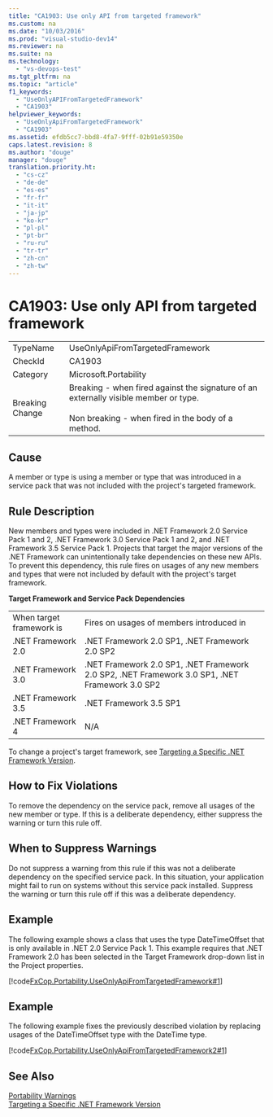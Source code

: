 ```yaml
---
title: "CA1903: Use only API from targeted framework"
ms.custom: na
ms.date: "10/03/2016"
ms.prod: "visual-studio-dev14"
ms.reviewer: na
ms.suite: na
ms.technology: 
  - "vs-devops-test"
ms.tgt_pltfrm: na
ms.topic: "article"
f1_keywords: 
  - "UseOnlyAPIFromTargetedFramework"
  - "CA1903"
helpviewer_keywords: 
  - "UseOnlyApiFromTargetedFramework"
  - "CA1903"
ms.assetid: efdb5cc7-bbd8-4fa7-9fff-02b91e59350e
caps.latest.revision: 8
ms.author: "douge"
manager: "douge"
translation.priority.ht: 
  - "cs-cz"
  - "de-de"
  - "es-es"
  - "fr-fr"
  - "it-it"
  - "ja-jp"
  - "ko-kr"
  - "pl-pl"
  - "pt-br"
  - "ru-ru"
  - "tr-tr"
  - "zh-cn"
  - "zh-tw"
---
```

# CA1903: Use only API from targeted framework
|||  
|-|-|  
|TypeName|UseOnlyApiFromTargetedFramework|  
|CheckId|CA1903|  
|Category|Microsoft.Portability|  
|Breaking Change|Breaking - when fired against the signature of an externally visible member or type.<br /><br /> Non breaking - when fired in the body of a method.|  
  
## Cause  
 A member or type is using a member or type that was introduced in a service pack that was not included with the project's targeted framework.  
  
## Rule Description  
 New members and types were included in .NET Framework 2.0 Service Pack 1 and 2, .NET Framework 3.0 Service Pack 1 and 2, and .NET Framework 3.5 Service Pack 1. Projects that target the major versions of the .NET Framework can unintentionally take dependencies on these new APIs. To prevent this dependency, this rule fires on usages of any new members and types that were not included by default with the project's target framework.  
  
 **Target Framework and Service Pack Dependencies**  
  
|||  
|-|-|  
|When target framework is|Fires on usages of members introduced in|  
|.NET Framework 2.0|.NET Framework 2.0 SP1, .NET Framework 2.0 SP2|  
|.NET Framework 3.0|.NET Framework 2.0 SP1, .NET Framework 2.0 SP2, .NET Framework 3.0 SP1, .NET Framework 3.0 SP2|  
|.NET Framework 3.5|.NET Framework 3.5 SP1|  
|.NET Framework 4|N/A|  
  
 To change a project's target framework, see [Targeting a Specific .NET Framework Version](../ide/targeting-a-specific-.net-framework-version.md).  
  
## How to Fix Violations  
 To remove the dependency on the service pack, remove all usages of the new member or type. If this is a deliberate dependency, either suppress the warning or turn this rule off.  
  
## When to Suppress Warnings  
 Do not suppress a warning from this rule if this was not a deliberate dependency on the specified service pack. In this situation, your application might fail to run on systems without this service pack installed. Suppress the warning or turn this rule off if this was a deliberate dependency.  
  
## Example  
 The following example shows a class that uses the type DateTimeOffset that is only available in .NET 2.0 Service Pack 1. This example requires that .NET Framework 2.0 has been selected in the Target Framework drop-down list in the Project properties.  
  
 [!code[FxCop.Portability.UseOnlyApiFromTargetedFramework#1](../codequality/codesnippet/CSharp/ca1903--use-only-api-from-targeted-framework_1.cs)]  
  
## Example  
 The following example fixes the previously described violation by replacing usages of the DateTimeOffset type with the DateTime type.  
  
 [!code[FxCop.Portability.UseOnlyApiFromTargetedFramework2#1](../codequality/codesnippet/CSharp/ca1903--use-only-api-from-targeted-framework_2.cs)]  
  
## See Also  
 [Portability Warnings](../codequality/portability-warnings.md)   
 [Targeting a Specific .NET Framework Version](../ide/targeting-a-specific-.net-framework-version.md)